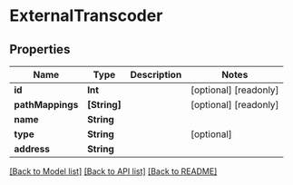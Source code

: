# ExternalTranscoder

## Properties

Name | Type | Description | Notes
------------ | ------------- | ------------- | -------------
**id** | **Int** |  | [optional] [readonly] 
**pathMappings** | **[String]** |  | [optional] [readonly] 
**name** | **String** |  | 
**type** | **String** |  | [optional] 
**address** | **String** |  | 

[[Back to Model list]](../#documentation-for-models) [[Back to API list]](../#documentation-for-api-endpoints) [[Back to README]](../)


